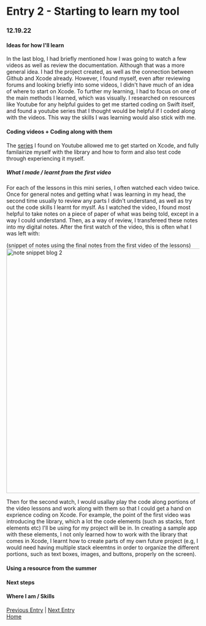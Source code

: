 # Entry 2 - Starting to learn my tool
### 12.19.22
#### Ideas for how I'll learn <br>
In the last blog, I had briefly mentioned how I was going to watch a few videos as well as review the documentation. Although that was a more general idea. I had the project created, as well as the connection between Github and Xcode already. However, I found myself, even after reviewing forums and looking briefly into some videos, I didn't have much of an idea of where to start on Xcode. To further my learning, I had to focus on one of the main methods I learned, which was visually. I researched on resources like Youtube for any helpful guides to get me started coding on Swift itself, and found a youtube series that I thought would be helpful if I coded along with the videos. This way the skills I was learning would also stick with me. <br>

#### Coding videos + Coding along with them <br>
The [series](https://youtube.com/playlist?list=PLMRqhzcHGw1Y5Cluhf7pKRNZtKaA3Q4kg) I found on Youtube allowed me to get started on Xcode, and fully familairize myself with the library and how to form and also test code through experiencing it myself. <br>

##### What I made / learnt from the first video <br>
For each of the lessons in this mini series, I often watched each video twice. Once for general notes and getting what I was learning in my head, the second time usually to review any parts I didn't understand, as well as try out the code skills I learnt for myslf. As I watched the video, I found most helpful to take notes on a piece of paper of what was being told, except in a way I could understand. Then, as a way of review, I transfereed these notes into my digital notes. After the first watch of the video, this is often what I was left with: 

(snippet of notes using the final notes from the first video of the lessons)
<img width="637" alt="note snippet blog 2" src="https://user-images.githubusercontent.com/73554006/221331017-6238bd46-843b-474e-b284-28533cb8c097.png">

Then for the second watch, I would usallay play the code along portions of the video lessons and work along with them so that I could get a hand on exprience coding on Xcode. For example, the point of the first video was introducing the library, which a lot the code elements (such as stacks, font elements etc) I'll be using for my project will be in. In creating a sample app with these elements, I not only learned how to work with the library that comes in Xcode, I learnt how to create parts of my own future project (e.g, I would need having multiple stack eleemtns in order to organize the different portions, such as text boxes, images, and buttons, properly on the screen).
#### Using a resource from the summer <br>

#### Next steps <br>

#### Where I am / Skills <br>

[Previous Entry](entry01.md) | [Next Entry](entry03.md)<br>
[Home](../README.md)
